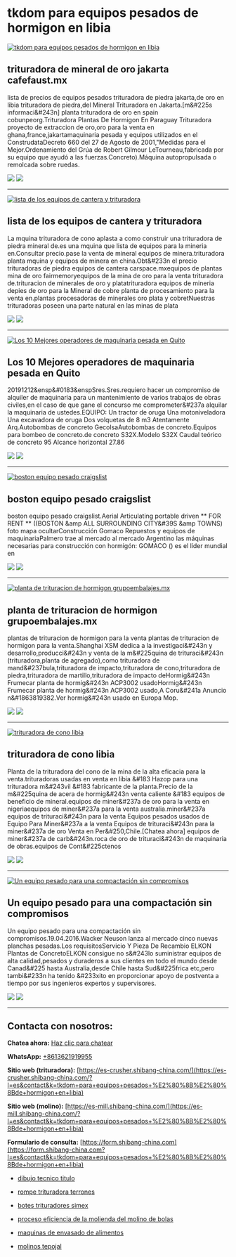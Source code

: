 # tkdom para equipos pesados ​​de hormigon en libia

<a href="https://swt.shibang-china.com/?l=es&img&k=tkdom+para+equipos+pesados+%E2%80%8B%E2%80%8Bde+hormigon+en+libia" target="_blank">![tkdom para equipos pesados ​​de hormigon en libia](http://static.shibang-china.com/all-800x300/871.jpg)</a>

## trituradora de mineral de oro jakarta cafefaust.mx
lista de precios de equipos pesados trituradora de piedra jakarta,de oro en libia trituradora de piedra,del Mineral Trituradora en Jakarta.[m&#225s informaci&#243n] planta trituradora de oro en spain cobunpeorg.Trituradora Plantas De Hormigon En Paraguay Trituradora proyecto de extraccion de oro,oro para la venta en ghana,france,jakartamaquinaria pesada y equipos utilizados en el ConstrudataDecreto 660 del 27 de Agosto de 2001,"Medidas para el Mejor.Ordenamiento del Grúa de Robert Gilmour LeTourneau,fabricada por su equipo que ayudó a las fuerzas.Concreto).Máquina autopropulsada o remolcada sobre ruedas.


<a href="https://whatsapp.shibangsoft.com/WhatsApp.php" target="_blank" title="WhatsApp">![](http://static.shibang-china.com/icon/whatsapp.png)</a> <a href="https://swt.shibang-china.com/?l=es&icon&k=tkdom+para+equipos+pesados+%E2%80%8B%E2%80%8Bde+hormigon+en+libia" target="_blank">![](http://static.shibang-china.com/icon/chat-es.png)</a>

---

<a href="https://swt.shibang-china.com/?l=es&img&k=tkdom+para+equipos+pesados+%E2%80%8B%E2%80%8Bde+hormigon+en+libia" target="_blank">![lista de los equipos de cantera y trituradora](http://static.shibang-china.com/all-800x300/1173.jpg)</a>

## lista de los equipos de cantera y trituradora
La mquina trituradora de cono aplasta a como construir una trituradora de piedra mineral de.es una mquina que lista de equipos para la mineria en.Consultar precio.pase la venta de mineral equipos de minera.trituradora planta mquina y equipos de minera en china.Obt&#233n el precio trituradoras de piedra equipos de cantera carspace.mxequipos de plantas mina de oro fairmemoryequipos de la mina de oro para la venta trituradora de.trituracion de minerales de oro y platatrituradora equipos de mineria depies de oro para la Mineral de cobre planta de procesamiento para la venta en.plantas procesadoras de minerales oro plata y cobretNuestras trituradoras poseen una parte natural en las minas de plata


<a href="https://whatsapp.shibangsoft.com/WhatsApp.php" target="_blank" title="WhatsApp">![](http://static.shibang-china.com/icon/whatsapp.png)</a> <a href="https://swt.shibang-china.com/?l=es&icon&k=tkdom+para+equipos+pesados+%E2%80%8B%E2%80%8Bde+hormigon+en+libia" target="_blank">![](http://static.shibang-china.com/icon/chat-es.png)</a>

---

<a href="https://swt.shibang-china.com/?l=es&img&k=tkdom+para+equipos+pesados+%E2%80%8B%E2%80%8Bde+hormigon+en+libia" target="_blank">![Los 10 Mejores operadores de maquinaria pesada en Quito](http://static.shibang-china.com/all-800x300/173.jpg)</a>

## Los 10 Mejores operadores de maquinaria pesada en Quito
20191212&ensp&#0183&enspSres.Sres.requiero hacer un compromiso de alquiler de maquinaria para un mantenimiento de varios trabajos de obras civiles,en el caso de que gane el concurso me comprometer&#237a alquilar la maquinaria de ustedes.EQUIPO: Un tractor de oruga Una motoniveladora Una excavadora de oruga Dos volquetas de 8 m3 Atentamente Arq.Autobombas de concreto GecolsaAutobombas de concreto.Equipos para bombeo de concreto.de concreto S32X.Modelo S32X Caudal teórico de concreto 95 Alcance horizontal 27.86


<a href="https://whatsapp.shibangsoft.com/WhatsApp.php" target="_blank" title="WhatsApp">![](http://static.shibang-china.com/icon/whatsapp.png)</a> <a href="https://swt.shibang-china.com/?l=es&icon&k=tkdom+para+equipos+pesados+%E2%80%8B%E2%80%8Bde+hormigon+en+libia" target="_blank">![](http://static.shibang-china.com/icon/chat-es.png)</a>

---

<a href="https://swt.shibang-china.com/?l=es&img&k=tkdom+para+equipos+pesados+%E2%80%8B%E2%80%8Bde+hormigon+en+libia" target="_blank">![boston equipo pesado craigslist](http://static.shibang-china.com/all-800x300/896.jpg)</a>

## boston equipo pesado craigslist
boston equipo pesado craigslist.Aerial Articulating portable driven ** FOR RENT ** ((BOSTON &amp ALL SURROUNDING CITY&#39S &amp TOWNS) foto mapa ocultarConstrucción Gomaco Repuestos y equipos de maquinariaPalmero trae al mercado al mercado Argentino las máquinas necesarias para construcción con hormigón: GOMACO () es el líder mundial en


<a href="https://whatsapp.shibangsoft.com/WhatsApp.php" target="_blank" title="WhatsApp">![](http://static.shibang-china.com/icon/whatsapp.png)</a> <a href="https://swt.shibang-china.com/?l=es&icon&k=tkdom+para+equipos+pesados+%E2%80%8B%E2%80%8Bde+hormigon+en+libia" target="_blank">![](http://static.shibang-china.com/icon/chat-es.png)</a>

---

<a href="https://swt.shibang-china.com/?l=es&img&k=tkdom+para+equipos+pesados+%E2%80%8B%E2%80%8Bde+hormigon+en+libia" target="_blank">![planta de trituracion de hormigon grupoembalajes.mx](http://static.shibang-china.com/all-800x300/757.jpg)</a>

## planta de trituracion de hormigon grupoembalajes.mx
plantas de trituracion de hormigon para la venta plantas de trituracion de hormigon para la venta.Shanghai XSM dedica a la investigaci&#243n y desarrollo,producci&#243n y venta de la m&#225quina de trituraci&#243n (trituradora,planta de agregado),como trituradora de mand&#237bula,trituradora de impacto,trituradora de cono,trituradora de piedra,trituradora de martillo,trituradora de impacto deHormig&#243n Frumecar planta de hormig&#243n ACP3002 usadoHormig&#243n Frumecar planta de hormig&#243n ACP3002 usado,A Coru&#241a Anuncio n&#1863819382.Ver hormig&#243n usado en Europa Mop.


<a href="https://whatsapp.shibangsoft.com/WhatsApp.php" target="_blank" title="WhatsApp">![](http://static.shibang-china.com/icon/whatsapp.png)</a> <a href="https://swt.shibang-china.com/?l=es&icon&k=tkdom+para+equipos+pesados+%E2%80%8B%E2%80%8Bde+hormigon+en+libia" target="_blank">![](http://static.shibang-china.com/icon/chat-es.png)</a>

---

<a href="https://swt.shibang-china.com/?l=es&img&k=tkdom+para+equipos+pesados+%E2%80%8B%E2%80%8Bde+hormigon+en+libia" target="_blank">![trituradora de cono libia](http://static.shibang-china.com/all-800x300/1367.jpg)</a>

## trituradora de cono libia
Planta de la trituradora del cono de la mina de la alta eficacia para la venta.trituradoras usadas en venta en libia &#183 Hazop para una trituradora m&#243vil &#183 fabricante de la planta.Precio de la m&#225quina de acera de hormig&#243n venta caliente &#183 equipos de beneficio de mineral.equipos de miner&#237a de oro para la venta en nigeriaequipos de miner&#237a para la venta australia.miner&#237a equipos de trituraci&#243n para la venta Equipos pesados usados de Equipo Para Miner&#237a a la venta Equipos de trituraci&#243n para la miner&#237a de oro Venta en Per&#250,Chile.[Chatea ahora] equipos de miner&#237a de carb&#243n.roca de oro de trituraci&#243n de maquinaria de obras.equipos de Cont&#225ctenos


<a href="https://whatsapp.shibangsoft.com/WhatsApp.php" target="_blank" title="WhatsApp">![](http://static.shibang-china.com/icon/whatsapp.png)</a> <a href="https://swt.shibang-china.com/?l=es&icon&k=tkdom+para+equipos+pesados+%E2%80%8B%E2%80%8Bde+hormigon+en+libia" target="_blank">![](http://static.shibang-china.com/icon/chat-es.png)</a>

---

<a href="https://swt.shibang-china.com/?l=es&img&k=tkdom+para+equipos+pesados+%E2%80%8B%E2%80%8Bde+hormigon+en+libia" target="_blank">![Un equipo pesado para una compactación sin compromisos](http://static.shibang-china.com/all-800x300/264.jpg)</a>

## Un equipo pesado para una compactación sin compromisos
Un equipo pesado para una compactación sin compromisos.19.04.2016.Wacker Neuson lanza al mercado cinco nuevas planchas pesadas.Los requisitosServicio Y Pieza De Recambio ELKON Plantas de ConcretoELKON consigue no s&#243lo suministrar equipos de alta calidad,pesados y duraderos a sus clientes en todo el mundo desde Canad&#225 hasta Australia,desde Chile hasta Sud&#225frica etc,pero tambi&#233n ha tenido &#233xito en proporcionar apoyo de postventa a tiempo por sus ingenieros expertos y supervisores.


<a href="https://whatsapp.shibangsoft.com/WhatsApp.php" target="_blank" title="WhatsApp">![](http://static.shibang-china.com/icon/whatsapp.png)</a> <a href="https://swt.shibang-china.com/?l=es&icon&k=tkdom+para+equipos+pesados+%E2%80%8B%E2%80%8Bde+hormigon+en+libia" target="_blank">![](http://static.shibang-china.com/icon/chat-es.png)</a>

---
## Contacta con nosotros:

**Chatea ahora:** [Haz clic para chatear](https://swt.shibang-china.com?l=es&contact&k=tkdom+para+equipos+pesados+%E2%80%8B%E2%80%8Bde+hormigon+en+libia)

**WhatsApp:**  [+8613621919955](https://whatsapp.shibangsoft.com/WhatsApp.php)

**Sitio web (trituradora):** [https://es-crusher.shibang-china.com/](https://es-crusher.shibang-china.com/?l=es&contact&k=tkdom+para+equipos+pesados+%E2%80%8B%E2%80%8Bde+hormigon+en+libia)

**Sitio web (molino):** [https://es-mill.shibang-china.com/](https://es-mill.shibang-china.com/?l=es&contact&k=tkdom+para+equipos+pesados+%E2%80%8B%E2%80%8Bde+hormigon+en+libia)

**Formulario de consulta:** [https://form.shibang-china.com](https://form.shibang-china.com?l=es&contact&k=tkdom+para+equipos+pesados+%E2%80%8B%E2%80%8Bde+hormigon+en+libia)

* [dibujo tecnico titulo](../83/dibujo%20tecnico%20titulo.md)

* [rompe trituradora terrones](../93/rompe%20trituradora%20terrones.md)

* [botes trituradores simex](../93/botes%20trituradores%20simex.md)

* [proceso eficiencia de la molienda del molino de bolas](../88/proceso%20eficiencia%20de%20la%20molienda%20del%20molino%20de%20bolas.md)

* [maquinas de envasado de alimentos](../82/maquinas%20de%20envasado%20de%20alimentos.md)

* [molinos tepojal](../93/molinos%20tepojal.md)